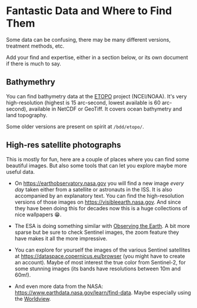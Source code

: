 # Fantastic Data and Where to Find Them

Some data can be confusing, there may be many different versions, treatment methods, etc.

Add your find and expertise, either in a section below, or its own document if there is much to say.

## Bathymethry

You can find bathymetry data at the [ETOPO](https://www.ncei.noaa.gov/products/etopo-global-relief-model) project (NCEI/NOAA).
It's very high-resolution (highest is 15 arc-second, lowest available is 60 arc-second), available in NetCDF or GeoTiff. It covers ocean bathymetry and land topography.

Some older versions are present on spirit at `/bdd/etopo/`.

## High-res satellite photographs

This is mostly for fun, here are a couple of places where you can find some beautiful images.
But also some tools that can let you explore maybe more useful data.

- On https://earthobservatory.nasa.gov you will find a new image *every day* taken either from a satellite or astronauts in the ISS. It is also accompanied by an explanatory text. You can find the high-resolution versions of those images on https://visibleearth.nasa.gov. And since they have been doing this for decades now this is a huge collections of nice wallpapers 😁.

- The ESA is doing something similar with [Observing the Earth](https://www.esa.int/Applications/Observing_the_Earth). A bit more sparse but be sure to check Sentinel images, the zoom feature they have makes it all the more impressive.

- You can explore for yourself the images of the various Sentinel satellites at https://dataspace.copernicus.eu/browser (you might have to create an account).
  Maybe of most interest the true color from Sentinel-2, for some stunning images (its bands have resolutions between 10m and 60m!).
  
- And even more data from the NASA: https://www.earthdata.nasa.gov/learn/find-data. Maybe especially using the [Worldview](https://worldview.earthdata.nasa.gov/).
